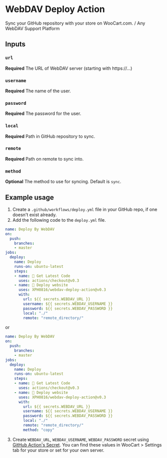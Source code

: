 # WebDAV Deploy Action

Sync your GitHub repository with your store on WooCart.com. / Any WebDAV Support Platform

## Inputs

### `url`

**Required** The URL of WebDAV server (starting with https://...)

### `username`

**Required** The name of the user.

### `password`

**Required** The password for the user.

### `local`

**Required** Path in GitHub repository to sync.

### `remote`

**Required** Path on remote to sync into.

### `method`

**Optional** The method to use for syncing. Default is `sync`.

## Example usage

1. Create a `.github/workflows/deploy.yml` file in your GitHub repo, if one doesn't exist already.
2. Add the following code to the `deploy.yml` file.
```yaml
name: Deploy By WebDAV
on:
  push:
    branches:
    - master
jobs:
  deploy:
    name: Deploy
    runs-on: ubuntu-latest
    steps:
    - name: 🚗 Get Latest Code
      uses: actions/checkout@v0.3
    - name: 🤳 Deploy website
      uses: XPH0816/webdav-deploy-action@v0.3
      with:
        url: ${{ secrets.WEBDAV_URL }}
        username: ${{ secrets.WEBDAV_USERNAME }}
        password: ${{ secrets.WEBDAV_PASSWORD }}
        local: "./"
        remote: "remote_directory/"
```

or

```yaml
name: Deploy By WebDAV
on:
  push:
    branches:
    - master
jobs:
  deploy:
    name: Deploy
    runs-on: ubuntu-latest
    steps:
    - name: 🚗 Get Latest Code
      uses: actions/checkout@v0.3
    - name: 🤳 Deploy website
      uses: XPH0816/webdav-deploy-action@v0.3
      with:
        url: ${{ secrets.WEBDAV_URL }}
        username: ${{ secrets.WEBDAV_USERNAME }}
        password: ${{ secrets.WEBDAV_PASSWORD }}
        local: "./"
        remote: "remote_directory/"
        method: "copy"
```

3. Create `WEBDAV_URL`, `WEBDAV_USERNAME`, `WEBDAV_PASSWORD` secret using [GitHub Action's Secret](https://developer.github.com/actions/creating-workflows/storing-secrets). You can find these values in WooCart > Settings tab for your store or set for your own server.
